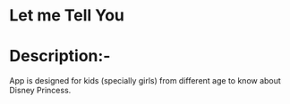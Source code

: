 # Let me Tell You

# Description:-

App is designed for kids (specially girls) from different age to know about Disney Princess.

